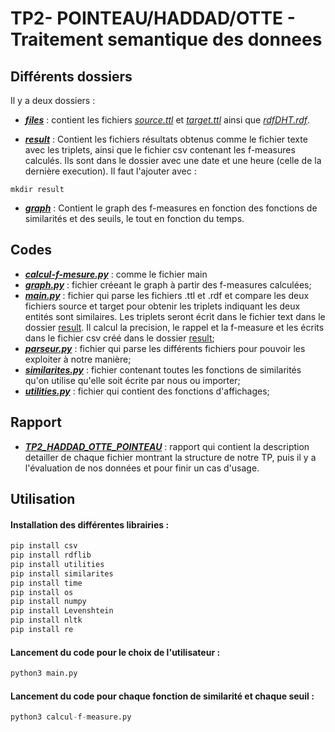 # TP2- POINTEAU/HADDAD/OTTE - Traitement semantique des donnees


## Différents dossiers

Il y a deux dossiers : 

 * [***files***](https://github.com/Gaby269/TP2-POINTEAU-HADDAD-OTTE_Traitement-semantique-des-donnees/tree/main/files) : contient les fichiers [_source.ttl_](https://github.com/Gaby269/TP2-POINTEAU-HADDAD-OTTE_Traitement-semantique-des-donnees/blob/main/files/source.ttl) et [_target.ttl_](https://github.com/Gaby269/TP2-POINTEAU-HADDAD-OTTE_Traitement-semantique-des-donnees/blob/main/files/target.ttl) ainsi que [_rdfDHT.rdf_](https://github.com/Gaby269/TP2-POINTEAU-HADDAD-OTTE_Traitement-semantique-des-donnees/blob/main/files/rdfDHT.rdf).
 
 * [***result***](https://github.com/Gaby269/TP2-POINTEAU-HADDAD-OTTE_Traitement-semantique-des-donnees/tree/main/result) : Contient les fichiers résultats obtenus comme le fichier texte avec les triplets, ainsi que le fichier csv contenant les f-measures calculés. Ils sont dans le dossier avec une date et une heure (celle de la dernière execution). Il faut l'ajouter avec :
 ```
 mkdir result
 ```
  * [***graph***](https://github.com/Gaby269/TP2-POINTEAU-HADDAD-OTTE_Traitement-semantique-des-donnees/tree/main/graph) : Contient le graph des f-measures en fonction des fonctions de similarités et des seuils, le tout en fonction du temps.

## Codes

* [***calcul-f-mesure.py***](https://github.com/Gaby269/TP2-POINTEAU-HADDAD-OTTE_Traitement-semantique-des-donnees/blob/main/calcul-f-mesure.py) : comme le fichier main 
* [***graph.py***](https://github.com/Gaby269/TP2-POINTEAU-HADDAD-OTTE_Traitement-semantique-des-donnees/blob/main/graph.py) : fichier créeant le graph à partir des f-measures calculées;
* [***main.py***](https://github.com/Gaby269/TP2-POINTEAU-HADDAD-OTTE_Traitement-semantique-des-donnees/blob/main/main.py) : fichier qui parse les fichiers .ttl et .rdf et compare les deux fichiers source et target pour obtenir les triplets indiquant les deux entités sont similaires. Les triplets seront écrit dans le fichier text dans le dossier [result](https://github.com/Gaby269/TP2-POINTEAU-HADDAD-OTTE_Traitement-semantique-des-donnees/tree/main/result). Il calcul la precision, le rappel et la f-measure et les écrits dans le fichier csv créé dans le dossier [result](https://github.com/Gaby269/TP2-POINTEAU-HADDAD-OTTE_Traitement-semantique-des-donnees/tree/main/result);
* [***parseur.py***](https://github.com/Gaby269/TP2-POINTEAU-HADDAD-OTTE_Traitement-semantique-des-donnees/blob/main/parseur.py) : fichier qui parse les différents fichiers pour pouvoir les exploiter à notre manière;
* [***similarites.py***](https://github.com/Gaby269/TP2-POINTEAU-HADDAD-OTTE_Traitement-semantique-des-donnees/blob/main/similarites.py) : fichier contenant toutes les fonctions de similarités qu'on utilise qu'elle soit écrite par nous ou importer;
* [***utilities.py***](https://github.com/Gaby269/TP2-POINTEAU-HADDAD-OTTE_Traitement-semantique-des-donnees/blob/main/utilities.py) : fichier qui contient des fonctions d'affichages;

## Rapport
* [***TP2_HADDAD_OTTE_POINTEAU***](https://github.com/Gaby269/TP2-POINTEAU-HADDAD-OTTE_Traitement-semantique-des-donnees/blob/main/TP2_HADDAD_OTTE_POINTEAU) : rapport qui contient la description detailler de chaque fichier montrant la structure de notre TP, puis il y a l'évaluation de nos données et pour finir un cas d'usage.

## Utilisation

#### Installation des différentes librairies : 

```python
pip install csv
pip install rdflib
pip install utilities
pip install similarites
pip install time
pip install os
pip install numpy
pip install Levenshtein
pip install nltk
pip install re
```

#### Lancement du code pour le choix de l'utilisateur : 

```python
python3 main.py
```

#### Lancement du code pour chaque fonction de similarité et chaque seuil : 

```python
python3 calcul-f-measure.py
```
